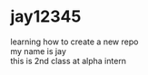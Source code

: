 # jay12345
learning how to create a new repo<br>my name is jay <br>this is 2nd class at alpha intern
